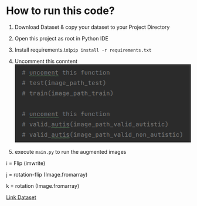 # How to run this code?
1. Download Dataset & copy your dataset to your Project Directory
2. Open this project as root in Python IDE
3. Install requirements.txt```pip install -r requirements.txt```
4. Uncomment this conntent
![img.png](Documentation/img.png)

5. execute ```main.py``` to run the augmented images


i = Flip (imwrite)

j = rotation-flip (Image.fromarray)

k = rotation (Image.fromarray)

[Link Dataset](https://drive.google.com/file/d/1HAeCIBUdCby4vkyT4E5L2yqxG_tiJx50/view?usp=sharing)